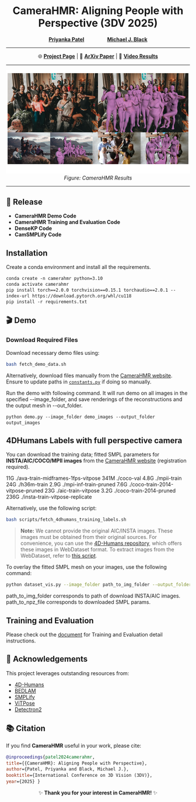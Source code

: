 
<div align="center">

# **CameraHMR: Aligning People with Perspective (3DV 2025)**

[**Priyanka Patel**](https://pixelite1201.github.io/) &nbsp;&nbsp;&nbsp;&nbsp;&nbsp;&nbsp;&nbsp;&nbsp;&nbsp;&nbsp;&nbsp;&nbsp;&nbsp;&nbsp; [**Michael J. Black**](https://ps.is.mpg.de/person/black)

---

🌐 [**Project Page**](https://camerahmr.is.tue.mpg.de) | 📄 [**ArXiv Paper**](https://arxiv.org/abs/2411.08128) | 🎥 [**Video Results**](https://youtu.be/aDmfAxYLV2w)

---

![](teaser/teaser.png)
*Figure: CameraHMR Results*

</div>

---


## 🚀 **Release**
- **CameraHMR Demo Code**
- **CameraHMR Training and Evaluation Code**
- **DenseKP Code**
- **CamSMPLify Code**


## **Installation**
Create a conda environment and install all the requirements.

```
conda create -n camerahmr python=3.10
conda activate camerahmr
pip install torch==2.0.0 torchvision==0.15.1 torchaudio==2.0.1 --index-url https://download.pytorch.org/whl/cu118
pip install -r requirements.txt
```

## 🎬 **Demo**

###  **Download Required Files**

Download necessary demo files using:

```bash
bash fetch_demo_data.sh
```

Alternatively, download files manually from the [CameraHMR website](https://camerahmr.is.tue.mpg.de). Ensure to update paths in [`constants.py`](core/constants.py) if doing so manually.


Run the demo with following command. It will run demo on all images in the specified --image_folder, and save renderings of the reconstructions and the output mesh in --out_folder.

```
python demo.py --image_folder demo_images --output_folder output_images
```

##  **4DHumans Labels with full perspective camera**

You can download the training data; fitted SMPL parameters for **INSTA/AIC/COCO/MPII images** from the [CameraHMR website](https://camerahmr.is.tue.mpg.de/index.html) (registration required).

11G     ./ava-train-midframes-1fps-vitpose
341M    ./coco-val
4.8G    ./mpii-train
24G     ./h36m-train
2.9G    ./mpi-inf-train-pruned
7.6G    ./coco-train-2014-vitpose-pruned
23G     ./aic-train-vitpose
3.2G    ./coco-train-2014-pruned
236G    ./insta-train-vitpose-replicate

Alternatively, use the following script:

```bash
bash scripts/fetch_4dhumans_training_labels.sh
```

> **Note:** We cannot provide the original AIC/INSTA images. These images must be obtained from their original sources. For convenience, you can use the [4D-Humans repository](https://github.com/shubham-goel/4D-Humans?tab=readme-ov-file), which offers these images in WebDataset format. To extract images from the WebDataset, refer to [this script](core/utils/extract_images_from4dhumans.py).


To overlay the fitted SMPL mesh on your images, use the following command:

```bash
python dataset_vis.py --image_folder path_to_img_folder --output_folder path_for_output_file --npz_path path_to_npz_file
```
path_to_img_folder corresponds to path of download INSTA/AIC images. path_to_npz_file corresponds to downloaded SMPL params.


## Training and Evaluation
Please check out the [document](docs/training.md) for Training and Evaluation detail instructions.

## 🙌 **Acknowledgements**

This project leverages outstanding resources from:

- [ 4D-Humans](https://github.com/shubham-goel/4D-Humans?tab=readme-ov-file)
- [ BEDLAM](https://bedlam.is.tue.mpg.de/)
- [ SMPLify](https://smplify.is.tue.mpg.de/)
- [ ViTPose](https://github.com/ViTAE-Transformer/ViTPose)
- [ Detectron2](https://github.com/facebookresearch/detectron2)


## 📚 **Citation**

If you find **CameraHMR** useful in your work, please cite:

```bibtex
@inproceedings{patel2024camerahmr,
title={{CameraHMR}: Aligning People with Perspective},
author={Patel, Priyanka and Black, Michael J.},
booktitle={International Conference on 3D Vision (3DV)},
year={2025} }
```


<div align="center">

✨ **Thank you for your interest in CameraHMR!** ✨

</div>

